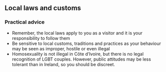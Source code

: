 ## Local laws and customs

### **Practical advice**

* Remember, the local laws apply to you as a visitor and it is your responsibility to follow them
* Be sensitive to local customs, traditions and practices as your behaviour may be seen as improper, hostile or even illegal
* Homosexuality is not illegal in Côte d’Ivoire, but there is no legal recognition of LGBT couples. However, public attitudes may be less tolerant than in Ireland, so you should be discreet.